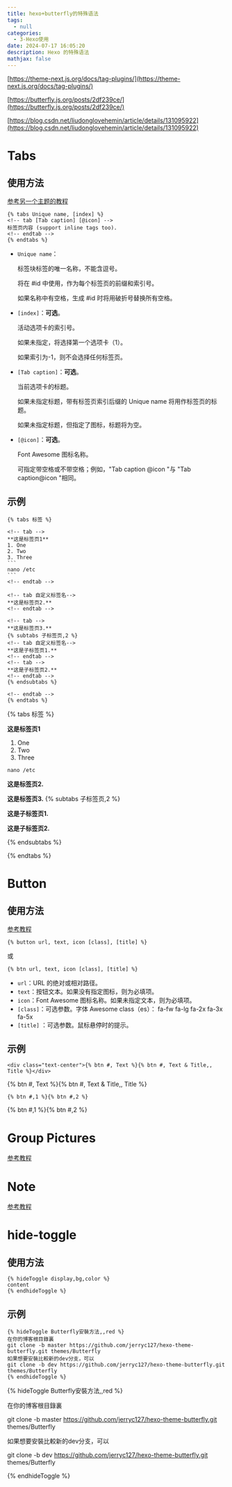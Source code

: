 ```yaml
---
title: hexo+butterfly的特殊语法
tags:
  - null
categories:
  - 3-Hexo使用
date: 2024-07-17 16:05:20
description: Hexo 的特殊语法
mathjax: false
---
```


[https://theme-next.js.org/docs/tag-plugins/](https://theme-next.js.org/docs/tag-plugins/)

[https://butterfly.js.org/posts/2df239ce/](https://butterfly.js.org/posts/2df239ce/)

[https://blog.csdn.net/liudonglovehemin/article/details/131095922](https://blog.csdn.net/liudonglovehemin/article/details/131095922)

# Tabs

## 使用方法

[参考另一个主题的教程](https://theme-next.js.org/docs/tag-plugins/tabs)

```
{% tabs Unique name, [index] %}
<!-- tab [Tab caption] [@icon] -->
标签页内容 (support inline tags too).
<!-- endtab -->
{% endtabs %}
```

- `Unique name`：

  标签块标签的唯一名称，不能含逗号。

  将在 #id 中使用，作为每个标签页的前缀和索引号。

  如果名称中有空格，生成 #id 时将用破折号替换所有空格。

- `[index]`：**可选**。

  活动选项卡的索引号。

  如果未指定，将选择第一个选项卡（1）。

  如果索引为-1，则不会选择任何标签页。

- `[Tab caption]`：**可选**。

  当前选项卡的标题。

  如果未指定标题，带有标签页索引后缀的 Unique name 将用作标签页的标题。

  如果未指定标题，但指定了图标，标题将为空。

- `[@icon]`：**可选**。

  Font Awesome 图标名称。

  可指定带空格或不带空格；例如，"Tab caption @icon "与 "Tab caption@icon "相同。

## 示例

````
{% tabs 标签 %}

<!-- tab -->
**这是标签页1**
1. One
2. Two
3. Three
```
nano /etc
```
<!-- endtab -->

<!-- tab 自定义标签名-->
**这是标签页2.**
<!-- endtab -->

<!-- tab -->
**这是标签页3.**
{% subtabs 子标签页,2 %}
<!-- tab 自定义标签名-->
**这是子标签页1.**
<!-- endtab -->
<!-- tab -->
**这是子标签页2.**
<!-- endtab -->
{% endsubtabs %}

<!-- endtab -->
{% endtabs %}
````

{% tabs 标签 %}

<!-- tab -->
**这是标签页1**
1. One
2. Two
3. Three
```
nano /etc
```
<!-- endtab -->

<!-- tab 自定义标签名-->
**这是标签页2.**
<!-- endtab -->

<!-- tab -->
**这是标签页3.**
{% subtabs 子标签页,2 %}
<!-- tab 自定义标签名-->
**这是子标签页1.**
<!-- endtab -->
<!-- tab -->
**这是子标签页2.**
<!-- endtab -->
{% endsubtabs %}

<!-- endtab -->
{% endtabs %}



# Button

## 使用方法

[参考教程](https://theme-next.js.org/docs/tag-plugins/button#)

```
{% button url, text, icon [class], [title] %}
```

或

```
{% btn url, text, icon [class], [title] %}
```

- `url`：URL 的绝对或相对路径。
- `text`：按钮文本。如果没有指定图标，则为必填项。
- `icon`：Font Awesome 图标名称。如果未指定文本，则为必填项。
- `[class]`：可选参数。字体 Awesome class（es）： fa-fw fa-lg fa-2x fa-3x fa-5x
- `[title]` ：可选参数。鼠标悬停时的提示。

## 示例

```
<div class="text-center">{% btn #, Text %}{% btn #, Text & Title,, Title %}</div>
```

<div class="text-center">{% btn #, Text %}{% btn #, Text & Title,, Title %}</div>

```
{% btn #,1 %}{% btn #,2 %}
```

{% btn #,1 %}{% btn #,2 %}

# Group Pictures

[参考教程](https://theme-next.js.org/docs/tag-plugins/group-pictures)

# Note

[参考教程](https://theme-next.js.org/docs/tag-plugins/note)

# hide-toggle

## 使用方法

```
{% hideToggle display,bg,color %}
content
{% endhideToggle %}
```



## 示例

```
{% hideToggle Butterfly安裝方法,,red %}
在你的博客根目錄裏
git clone -b master https://github.com/jerryc127/hexo-theme-butterfly.git themes/Butterfly
如果想要安裝比較新的dev分支，可以
git clone -b dev https://github.com/jerryc127/hexo-theme-butterfly.git themes/Butterfly
{% endhideToggle %}
```

{% hideToggle Butterfly安裝方法,,red %}

在你的博客根目錄裏

git clone -b master https://github.com/jerryc127/hexo-theme-butterfly.git themes/Butterfly

如果想要安裝比較新的dev分支，可以

git clone -b dev https://github.com/jerryc127/hexo-theme-butterfly.git themes/Butterfly

{% endhideToggle %}

